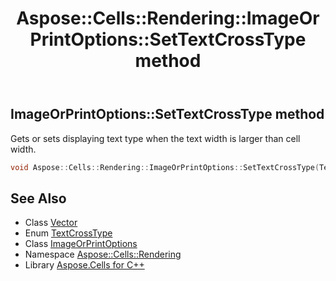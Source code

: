 ﻿---
title: Aspose::Cells::Rendering::ImageOrPrintOptions::SetTextCrossType method
linktitle: SetTextCrossType
second_title: Aspose.Cells for C++ API Reference
description: 'Aspose::Cells::Rendering::ImageOrPrintOptions::SetTextCrossType method. Gets or sets displaying text type when the text width is larger than cell width in C++.'
type: docs
weight: 6200
url: /cpp/aspose.cells.rendering/imageorprintoptions/settextcrosstype/
---
## ImageOrPrintOptions::SetTextCrossType method


Gets or sets displaying text type when the text width is larger than cell width.

```cpp
void Aspose::Cells::Rendering::ImageOrPrintOptions::SetTextCrossType(TextCrossType value)
```

## See Also

* Class [Vector](../../../aspose.cells/vector/)
* Enum [TextCrossType](../../../aspose.cells/textcrosstype/)
* Class [ImageOrPrintOptions](../)
* Namespace [Aspose::Cells::Rendering](../../)
* Library [Aspose.Cells for C++](../../../)
